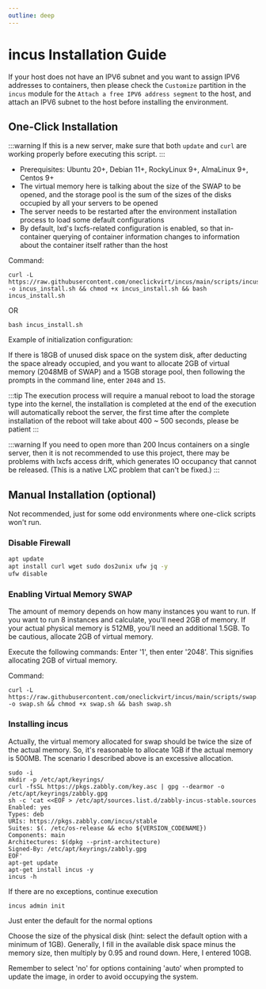 ```yaml
---
outline: deep
---
```


# incus Installation Guide

If your host does not have an IPV6 subnet and you want to assign IPV6 addresses to containers, then please check the ``Customize`` partition in the ``incus`` module for the ``Attach a free IPV6 address segment`` to the host, and attach an IPV6 subnet to the host before installing the environment.

## One-Click Installation

:::warning
If this is a new server, make sure that both ```update``` and ```curl``` are working properly before executing this script. 
:::

- Prerequisites: Ubuntu 20+, Debian 11+, RockyLinux 9+, AlmaLinux 9+, Centos 9+
- The virtual memory here is talking about the size of the SWAP to be opened, and the storage pool is the sum of the sizes of the disks occupied by all your servers to be opened
- The server needs to be restarted after the environment installation process to load some default configurations
- By default, lxd's lxcfs-related configuration is enabled, so that in-container querying of container information changes to information about the container itself rather than the host

Command:

```shell
curl -L https://raw.githubusercontent.com/oneclickvirt/incus/main/scripts/incus_install.sh -o incus_install.sh && chmod +x incus_install.sh && bash incus_install.sh
```

OR

```shell
bash incus_install.sh
```

Example of initialization configuration:

If there is 18GB of unused disk space on the system disk, after deducting the space already occupied, and you want to allocate 2GB of virtual memory (2048MB of SWAP) and a 15GB storage pool, then following the prompts in the command line, enter ```2048``` and ```15```.

:::tip
The execution process will require a manual reboot to load the storage type into the kernel, the installation is completed at the end of the execution will automatically reboot the server, the first time after the complete installation of the reboot will take about 400 ~ 500 seconds, please be patient
:::

:::warning
If you need to open more than 200 Incus containers on a single server, then it is not recommended to use this project, there may be problems with lxcfs access drift, which generates IO occupancy that cannot be released. (This is a native LXC problem that can't be fixed.)
:::

## Manual Installation (optional)

Not recommended, just for some odd environments where one-click scripts won't run.

### Disable Firewall

```bash
apt update
apt install curl wget sudo dos2unix ufw jq -y
ufw disable
```

### Enabling Virtual Memory SWAP

The amount of memory depends on how many instances you want to run. If you want to run 8 instances and calculate, you'll need 2GB of memory. If your actual physical memory is 512MB, you'll need an additional 1.5GB. To be cautious, allocate 2GB of virtual memory.

Execute the following commands: Enter '1', then enter '2048'. This signifies allocating 2GB of virtual memory.

Command:

```shell
curl -L https://raw.githubusercontent.com/oneclickvirt/incus/main/scripts/swap.sh -o swap.sh && chmod +x swap.sh && bash swap.sh
```

### Installing incus

Actually, the virtual memory allocated for swap should be twice the size of the actual memory. So, it's reasonable to allocate 1GB if the actual memory is 500MB. The scenario I described above is an excessive allocation.

```
sudo -i
mkdir -p /etc/apt/keyrings/
curl -fsSL https://pkgs.zabbly.com/key.asc | gpg --dearmor -o /etc/apt/keyrings/zabbly.gpg
sh -c 'cat <<EOF > /etc/apt/sources.list.d/zabbly-incus-stable.sources
Enabled: yes
Types: deb
URIs: https://pkgs.zabbly.com/incus/stable
Suites: $(. /etc/os-release && echo ${VERSION_CODENAME})
Components: main
Architectures: $(dpkg --print-architecture)
Signed-By: /etc/apt/keyrings/zabbly.gpg
EOF'
apt-get update
apt-get install incus -y
incus -h
```

If there are no exceptions, continue execution

```
incus admin init
```

Just enter the default for the normal options

Choose the size of the physical disk (hint: select the default option with a minimum of 1GB). Generally, I fill in the available disk space minus the memory size, then multiply by 0.95 and round down. Here, I entered 10GB.

Remember to select 'no' for options containing 'auto' when prompted to update the image, in order to avoid occupying the system.
